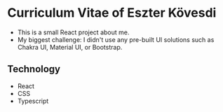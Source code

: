 # Curriculum Vitae of Eszter Kövesdi

- This is a small React project about me.
- My biggest challenge: I didn't use any pre-built UI solutions such as Chakra UI, Material UI, or Bootstrap.

## Technology

- React
- CSS
- Typescript
